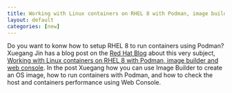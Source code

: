 ```yaml
---
title: Working with Linux containers on RHEL 8 with Podman, image builder and web console 
layout: default
categories: [new]
---
```


Do you want to konw how to setup RHEL 8 to run containers using Podman? Xuegang Jin has a blog post on the [Red Hat Blog](https://www.redhat.com/en/blog) about this very subject,  [Working with Linux containers on RHEL 8 with Podman, image builder and web console](https://www.redhat.com/en/blog/working-linux-containers-rhel-8-podman-image-builder-and-web-console).  In the post Xuegang how you can use Image Builder to create an OS image, how to run containers with Podman, and how to check the host and containers performance using Web Console. 
